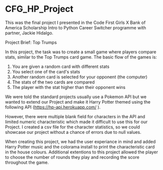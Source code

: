 # CFG_HP_Project
This was the final project I presented in the Code First Girls X Bank of America Scholarship Intro to Python Career Switcher programme with partner, Jackie Hidalgo.

Project Brief: Top Trumps

In this project, the task was to create a small game where players compare stats, similar to the Top Trumps
card game. The basic flow of the games is:
1. You are given a random card with different stats
2. You select one of the card's stats
3. Another random card is selected for your opponent (the computer)
4. The stats of the two cards are compared
5. The player with the stat higher than their opponent wins

We were told the standard projects usually use a Pokemon API but we wanted to extend our Project and make it Harry Potter themed using the following API (https://hp-api.herokuapp.com/ ). 

However, there were multiple blank field for characters in the API and limited numeric characteristic which made it difficult to use this for our Project. 
I created a csv file for the character statistics, so we could showcase our project without a chance of errors due to null values. 

When creating this project, we had the user experiance in mind and added Harry Potter music and the colorama install to print the characteristic card in the house colours.
Additional extentions to this project allowed the player to choose the number of rounds they play and recording the score throughout the game. 
